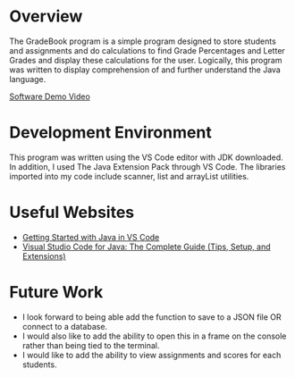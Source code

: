 # Overview

The GradeBook program is a simple program designed to store students and assignments and do calculations to find Grade Percentages and Letter Grades and display these 
calculations for the user. Logically, this program was written to display comprehension of and further understand the Java language. 

[Software Demo Video](https://youtu.be/cDI19YWBNcU)

# Development Environment

This program was written using the VS Code editor with JDK downloaded. In addition, I used The Java Extension Pack through VS Code. The libraries imported into my code include scanner, list and arrayList utilities. 

# Useful Websites

- [Getting Started with Java in VS Code](https://code.visualstudio.com/docs/java/java-tutorial)
- [Visual Studio Code for Java: The Complete Guide (Tips, Setup, and Extensions)](https://loiane.com/2024/03/visual-studio-code-for-java-the-complete-guide/)

# Future Work

- I look forward to being able add the function to save to a JSON file OR connect to a database. 
- I would also like to add the ability to open this in a frame on the console rather than being tied to the terminal. 
- I would like to add the ability to view assignments and scores for each students. 
